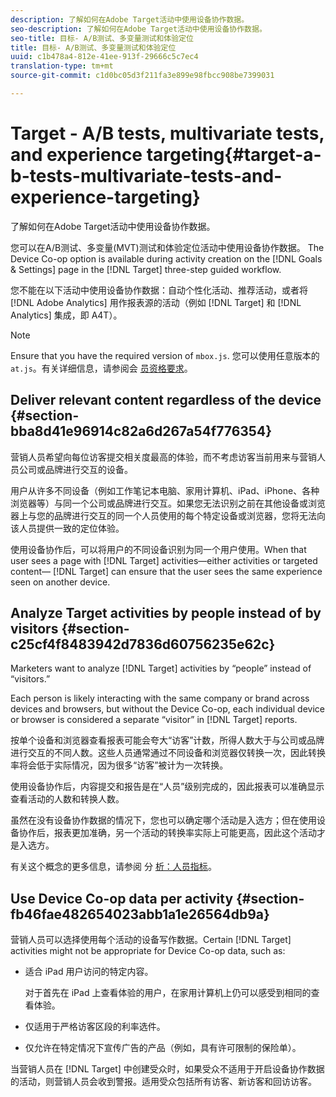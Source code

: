 ```yaml
---
description: 了解如何在Adobe Target活动中使用设备协作数据。
seo-description: 了解如何在Adobe Target活动中使用设备协作数据。
seo-title: 目标- A/B测试、多变量测试和体验定位
title: 目标- A/B测试、多变量测试和体验定位
uuid: c1b478a4-812e-41ee-913f-29666c5c7ec4
translation-type: tm+mt
source-git-commit: c1d0bc05d3f211fa3e899e98fbcc908be7399031

---
```



# Target - A/B tests, multivariate tests, and experience targeting{#target-a-b-tests-multivariate-tests-and-experience-targeting}

了解如何在Adobe Target活动中使用设备协作数据。

您可以在A/B测试、多变量(MVT)测试和体验定位活动中使用设备协作数据。 The Device Co-op option is available during activity creation on the [!DNL Goals & Settings] page in the [!DNL Target] three-step guided workflow.

您不能在以下活动中使用设备协作数据：自动个性化活动、推荐活动，或者将 [!DNL Adobe Analytics] 用作报表源的活动（例如 [!DNL Target] 和 [!DNL Analytics] 集成，即 A4T）。

>[!NOTE]
>
>Ensure that you have the required version of `mbox.js`. 您可以使用任意版本的 `at.js`。有关详细信息，请参阅会 [员资格要求](../about/requirements.md#concept-31d3d165d22546afbedf023d32ad3a43)。

## Deliver relevant content regardless of the device {#section-bba8d41e96914c82a6d267a54f776354}

营销人员希望向每位访客提交相关度最高的体验，而不考虑访客当前用来与营销人员公司或品牌进行交互的设备。

用户从许多不同设备（例如工作笔记本电脑、家用计算机、iPad、iPhone、各种浏览器等）与同一个公司或品牌进行交互。如果您无法识别之前在其他设备或浏览器上与您的品牌进行交互的同一个人员使用的每个特定设备或浏览器，您将无法向该人员提供一致的定位体验。

使用设备协作后，可以将用户的不同设备识别为同一个用户使用。When that user sees a page with [!DNL Target] activities—either activities or targeted content— [!DNL Target] can ensure that the user sees the same experience seen on another device.

## Analyze Target activities by people instead of by visitors {#section-c25cf4f8483942d7836d60756235e62c}

Marketers want to analyze [!DNL Target] activities by “people” instead of “visitors.”

Each person is likely interacting with the same company or brand across devices and browsers, but without the Device Co-op, each individual device or browser is considered a separate “visitor” in [!DNL Target] reports.

按单个设备和浏览器查看报表可能会夸大“访客”计数，所得人数大于与公司或品牌进行交互的不同人数。这些人员通常通过不同设备和浏览器仅转换一次，因此转换率将会低于实际情况，因为很多“访客”被计为一次转换。

使用设备协作后，内容提交和报告是在“人员”级别完成的，因此报表可以准确显示查看活动的人数和转换人数。

虽然在没有设备协作数据的情况下，您也可以确定哪个活动是入选方；但在使用设备协作后，报表更加准确，另一个活动的转换率实际上可能更高，因此这个活动才是入选方。

有关这个概念的更多信息，请参阅 分 [析：人员指标](../other-solutions/people.md#concept-8c57cd3904974e078d7fbf84ac9c2d63)。

## Use Device Co-op data per activity {#section-fb46fae482654023abb1a1e26564db9a}

营销人员可以选择使用每个活动的设备写作数据。Certain [!DNL Target] activities might not be appropriate for Device Co-op data, such as:

* 适合 iPad 用户访问的特定内容。

   对于首先在 iPad 上查看体验的用户，在家用计算机上仍可以感受到相同的查看体验。

* 仅适用于严格访客区段的利率选件。
* 仅允许在特定情况下宣传广告的产品（例如，具有许可限制的保险单）。

当营销人员在 [!DNL Target] 中创建受众时，如果受众不适用于开启设备协作数据的活动，则营销人员会收到警报。适用受众包括所有访客、新访客和回访访客。
